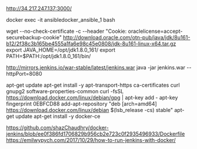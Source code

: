 http://34.217.247.137:3000/

docker exec -it ansibledocker_ansible_1 bash

wget --no-check-certificate -c --header "Cookie: oraclelicense=accept-securebackup-cookie" http://download.oracle.com/otn-pub/java/jdk/8u161-b12/2f38c3b165be4555a1fa6e98c45e0808/jdk-8u161-linux-x64.tar.gz
export JAVA_HOME=/opt/jdk1.8.0_161/ 
export PATH=$PATH:/opt/jdk1.8.0_161/bin/

http://mirrors.jenkins.io/war-stable/latest/jenkins.war
java -jar jenkins.war --httpPort=8080


apt-get update
apt-get install -y apt-transport-https ca-certificates curl gnupg2 software-properties-common
curl -fsSL https://download.docker.com/linux/debian/gpg | apt-key add -
apt-key fingerprint 0EBFCD88
add-apt-repository "deb [arch=amd64] https://download.docker.com/linux/debian $(lsb_release -cs) stable"
apt-get update
apt-get install -y docker-ce




https://github.com/shazChaudhry/docker-jenkins/blob/ee0f386fd1706829b956cb2e723c0f2935496933/Dockerfile
https://emilwypych.com/2017/10/29/how-to-run-jenkins-with-docker/

